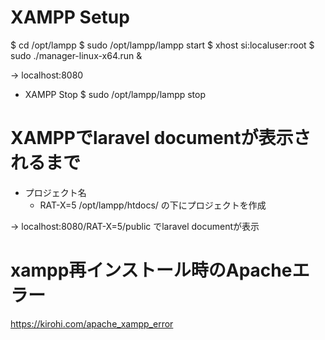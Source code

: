 # XAMPP Setup
$ cd /opt/lampp
$ sudo /opt/lampp/lampp start
$ xhost si:localuser:root
$ sudo ./manager-linux-x64.run &

-> localhost:8080

- XAMPP Stop
$ sudo /opt/lampp/lampp stop

# XAMPPでlaravel documentが表示されるまで
- プロジェクト名
  - RAT-X=5
/opt/lampp/htdocs/
の下にプロジェクトを作成

-> localhost:8080/RAT-X=5/public
でlaravel documentが表示

# xampp再インストール時のApacheエラー
https://kirohi.com/apache_xampp_error



